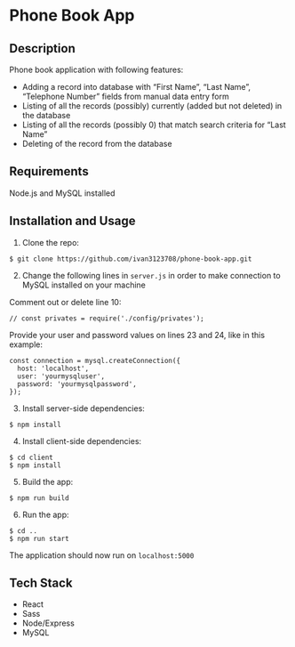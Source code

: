 
# Phone Book App

## Description

Phone book application with following features:

* Adding a record into database with “First Name”, “Last Name”, “Telephone Number” fields from manual data entry form
* Listing of all the records (possibly) currently (added but not deleted) in the database
* Listing of all the records (possibly 0) that match search criteria for “Last Name”
* Deleting of the record from the database

## Requirements

Node.js and MySQL installed

## Installation and Usage

1. Clone the repo:

```
$ git clone https://github.com/ivan3123708/phone-book-app.git
```

2. Change the following lines in <code>server.js</code> in order to make connection to MySQL installed on your machine

Comment out or delete line 10:

```
// const privates = require('./config/privates');
```

Provide your user and password values on lines 23 and 24, like in this example:
```
const connection = mysql.createConnection({
  host: 'localhost',
  user: 'yourmysqluser',
  password: 'yourmysqlpassword',
});
```

3. Install server-side dependencies:

```
$ npm install
```

4. Install client-side dependencies:

```
$ cd client
$ npm install
```

5. Build the app:

```
$ npm run build
```

6. Run the app:

```
$ cd ..
$ npm run start
```

The application should now run on <code>localhost:5000</code>

## Tech Stack

* React
* Sass
* Node/Express
* MySQL
